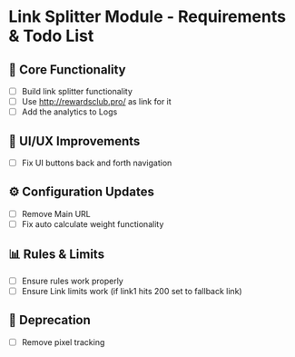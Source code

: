 # Link Splitter Module - Requirements & Todo List

## 🔗 Core Functionality
- [ ] Build link splitter functionality
- [ ] Use http://rewardsclub.pro/ as link for it
- [ ] Add the analytics to Logs

## 🎨 UI/UX Improvements
- [ ] Fix UI buttons back and forth navigation

## ⚙️ Configuration Updates
- [ ] Remove Main URL
- [ ] Fix auto calculate weight functionality

## 📊 Rules & Limits
- [ ] Ensure rules work properly
- [ ] Ensure Link limits work (if link1 hits 200 set to fallback link)

## 🚫 Deprecation
- [ ] Remove pixel tracking